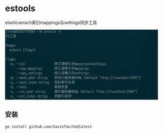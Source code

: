# estools

elasticserach索引mappings与settings同步工具

![image-20230216092730725](https://raw.githubusercontent.com/GavinTan/files/master/picgo/image-20230216092730725.png)

## 安装
```
go install github.com/GavinTan/hs@latest
```
